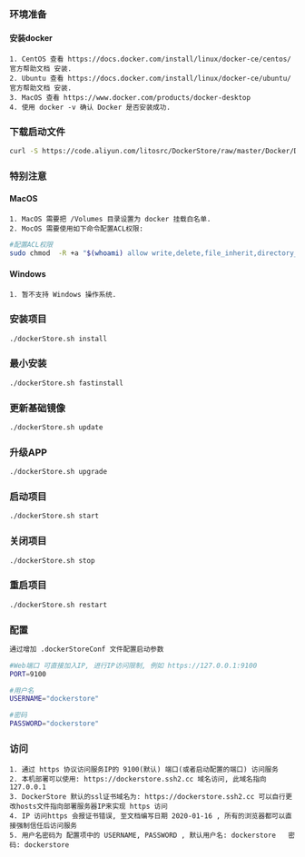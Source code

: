 ### 环境准备
#### 安装docker
    1. CentOS 查看 https://docs.docker.com/install/linux/docker-ce/centos/ 官方帮助文档 安装.
    2. Ubuntu 查看 https://docs.docker.com/install/linux/docker-ce/ubuntu/ 官方帮助文档 安装.
    3. MacOS 查看 https://www.docker.com/products/docker-desktop
    4. 使用 docker -v 确认 Docker 是否安装成功.

### 下载启动文件
````bash
curl -S https://code.aliyun.com/litosrc/DockerStore/raw/master/Docker/DockerStore/dockerStore.sh > dockerStore.sh && chmod 755 dockerStore.sh && sudo mkdir -p /Volumes/DockerStore && sudo chown $(whoami) /Volumes/DockerStore
````

### 特别注意
#### MacOS 
    1. MacOS 需要把 /Volumes 目录设置为 docker 挂载白名单.
    2. MocOS 需要使用如下命令配置ACL权限:  
````bash 
#配置ACL权限
sudo chmod  -R +a "$(whoami) allow write,delete,file_inherit,directory_inherit,add_subdirectory" /Volumes/DockerStore
````
#### Windows
    1. 暂不支持 Windows 操作系统.

### 安装项目
````bash
./dockerStore.sh install
````

### 最小安装
````bash
./dockerStore.sh fastinstall
````

### 更新基础镜像
````bash
./dockerStore.sh update
````

### 升级APP
````bash
./dockerStore.sh upgrade
````

### 启动项目
````bash
./dockerStore.sh start
````

### 关闭项目
````bash
./dockerStore.sh stop
````

### 重启项目
````bash
./dockerStore.sh restart
````

### 配置
````bash
通过增加 .dockerStoreConf 文件配置启动参数

#Web端口 可直接加入IP, 进行IP访问限制, 例如 https://127.0.0.1:9100
PORT=9100

#用户名
USERNAME="dockerstore"

#密码
PASSWORD="dockerstore"
````

### 访问
    1. 通过 https 协议访问服务IP的 9100(默认) 端口(或者启动配置的端口) 访问服务
    2. 本机部署可以使用: https://dockerstore.ssh2.cc 域名访问, 此域名指向 127.0.0.1 
    3. DockerStore 默认的ssl证书域名为: https://dockerstore.ssh2.cc 可以自行更改hosts文件指向部署服务器IP来实现 https 访问
    4. IP 访问https 会报证书错误, 至文档编写日期 2020-01-16 , 所有的浏览器都可以直接强制信任后访问服务
    5. 用户名密码为 配置项中的 USERNAME, PASSWORD , 默认用户名: dockerstore   密码: dockerstore